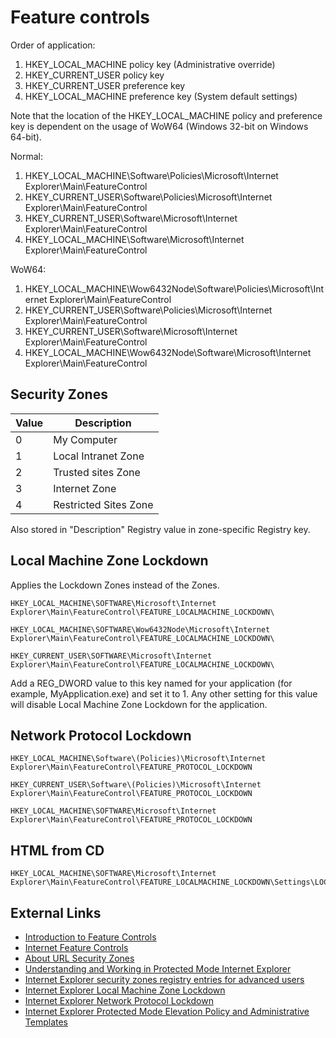 # Feature controls

Order of application:

1. HKEY_LOCAL_MACHINE policy key (Administrative override)
1. HKEY_CURRENT_USER policy key
1. HKEY_CURRENT_USER preference key
1. HKEY_LOCAL_MACHINE preference key (System default settings)

Note that the location of the HKEY_LOCAL_MACHINE policy and preference key
is dependent on the usage of WoW64 (Windows 32-bit on Windows 64-bit).

Normal:

1. HKEY_LOCAL_MACHINE\\Software\\Policies\\Microsoft\\Internet Explorer\\Main\\FeatureControl
1. HKEY_CURRENT_USER\\Software\\Policies\\Microsoft\\Internet Explorer\\Main\\FeatureControl
1. HKEY_CURRENT_USER\\Software\\Microsoft\\Internet Explorer\\Main\\FeatureControl
1. HKEY_LOCAL_MACHINE\\Software\\Microsoft\\Internet Explorer\\Main\\FeatureControl

WoW64:

1. HKEY_LOCAL_MACHINE\\Wow6432Node\\Software\\Policies\\Microsoft\\Internet Explorer\\Main\\FeatureControl
1. HKEY_CURRENT_USER\\Software\\Policies\\Microsoft\\Internet Explorer\\Main\\FeatureControl
1. HKEY_CURRENT_USER\\Software\\Microsoft\\Internet Explorer\\Main\\FeatureControl
1. HKEY_LOCAL_MACHINE\\Wow6432Node\\Software\\Microsoft\\Internet Explorer\\Main\\FeatureControl

## Security Zones

Value | Description
--- | ---
0 | My Computer
1 | Local Intranet Zone
2 | Trusted sites Zone
3 | Internet Zone
4 | Restricted Sites Zone

Also stored in "Description" Registry value in zone-specific Registry key.

## Local Machine Zone Lockdown

Applies the Lockdown Zones instead of the Zones.

```
HKEY_LOCAL_MACHINE\SOFTWARE\Microsoft\Internet Explorer\Main\FeatureControl\FEATURE_LOCALMACHINE_LOCKDOWN\

HKEY_LOCAL_MACHINE\SOFTWARE\Wow6432Node\Microsoft\Internet Explorer\Main\FeatureControl\FEATURE_LOCALMACHINE_LOCKDOWN\

HKEY_CURRENT_USER\SOFTWARE\Microsoft\Internet Explorer\Main\FeatureControl\FEATURE_LOCALMACHINE_LOCKDOWN\
```

Add a REG_DWORD value to this key named for your application (for example, 
MyApplication.exe) and set it to 1. Any other setting for this value will 
disable Local Machine Zone Lockdown for the application.

## Network Protocol Lockdown

```
HKEY_LOCAL_MACHINE\Software\(Policies)\Microsoft\Internet Explorer\Main\FeatureControl\FEATURE_PROTOCOL_LOCKDOWN 

HKEY_CURRENT_USER\Software\(Policies)\Microsoft\Internet Explorer\Main\FeatureControl\FEATURE_PROTOCOL_LOCKDOWN

HKEY_LOCAL_MACHINE\SOFTWARE\Microsoft\Internet Explorer\Main\FeatureControl\FEATURE_PROTOCOL_LOCKDOWN
```

## HTML from CD

```
HKEY_LOCAL_MACHINE\SOFTWARE\Microsoft\Internet Explorer\Main\FeatureControl\FEATURE_LOCALMACHINE_LOCKDOWN\Settings\LOCALMACHINE_CD_UNLOCK
```

## External Links

* [Introduction to Feature Controls](https://docs.microsoft.com/en-us/previous-versions/windows/internet-explorer/ie-developer/platform-apis/ms537184(v=vs.85))
* [Internet Feature Controls](https://docs.microsoft.com/en-us/previous-versions/windows/internet-explorer/ie-developer/general-info/ee330720(v=vs.85))
* [About URL Security Zones](https://docs.microsoft.com/en-us/previous-versions/windows/internet-explorer/ie-developer/platform-apis/ms537183(v=vs.85))
* [Understanding and Working in Protected Mode Internet Explorer](https://docs.microsoft.com/en-US/troubleshoot/browsers/ie-security-zones-registry-entries)
* [Internet Explorer security zones registry entries for advanced users](https://docs.microsoft.com/en-US/troubleshoot/browsers/ie-security-zones-registry-entries)
* [Internet Explorer Local Machine Zone Lockdown](https://docs.microsoft.com/en-us/previous-versions/windows/it-pro/windows-server-2003/cc782928(v=ws.10))
* [Internet Explorer Network Protocol Lockdown](https://docs.microsoft.com/en-us/previous-versions/windows/it-pro/windows-server-2003/cc737488(v=ws.10))
* [Internet Explorer Protected Mode Elevation Policy and Administrative Templates](https://docs.microsoft.com/en-us/archive/blogs/juanand/internet-explorer-protected-mode-elevation-policy-and-administrative-templates)
